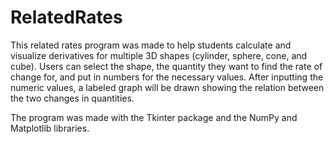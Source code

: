 # RelatedRates

This related rates program was made to help students calculate and visualize derivatives for multiple 3D shapes (cylinder, sphere, cone, and cube). Users can select the shape, the quantity they want to find the rate of change for, and put in numbers for the necessary values. After inputting the numeric values, a labeled graph will be drawn showing the relation between the two changes in quantities. 

The program was made with the Tkinter package and the NumPy and Matplotlib libraries. 